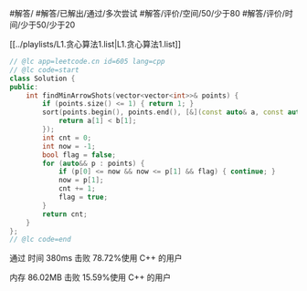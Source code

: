 #解答/ #解答/已解出/通过/多次尝试 #解答/评价/空间/50/少于80 #解答/评价/时间/少于50/少于20

[[../playlists/L1.贪心算法1.list|L1.贪心算法1.list]]

```C++
// @lc app=leetcode.cn id=605 lang=cpp
// @lc code=start
class Solution {
public:
    int findMinArrowShots(vector<vector<int>>& points) {
		if (points.size() <= 1) { return 1; }
		sort(points.begin(), points.end(), [&](const auto& a, const auto& b){
			return a[1] < b[1];
		});
		int cnt = 0;
		int now = -1;
		bool flag = false;
		for (auto&& p : points) {
			if (p[0] <= now && now <= p[1] && flag) { continue; }
			now = p[1];
			cnt += 1;
			flag = true;
		}
		return cnt;
    }
};
// @lc code=end
```

通过
时间
380ms
击败 78.72%使用 C++ 的用户

内存
86.02MB
击败 15.59%使用 C++ 的用户